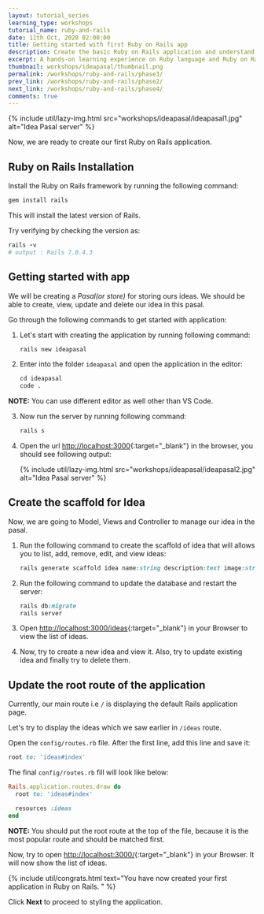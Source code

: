 ```yaml
---
layout: tutorial_series
learning_type: workshops
tutorial_name: ruby-and-rails
date: 11th Oct, 2020 02:00:00
title: Getting started with first Ruby on Rails app
description: Create the basic Ruby on Rails application and understand the CRUD concept
excerpt: A hands-on learning experience on Ruby language and Ruby on Rails framework
thumbnail: workshops/ideapasal/thumbnail.png
permalink: /workshops/ruby-and-rails/phase3/
prev_link: /workshops/ruby-and-rails/phase2/
next_link: /workshops/ruby-and-rails/phase4/
comments: true
---
```


{% include util/lazy-img.html src="workshops/ideapasal/ideapasal1.jpg" alt="Idea Pasal server" %}

Now, we are ready to create our first Ruby on Rails application.

## Ruby on Rails Installation

Install the Ruby on Rails framework by running the following command:

```ruby
gem install rails
```

This will install the latest version of Rails.

Try verifying by checking the version as:

```ruby
rails -v
# output : Rails 7.0.4.3
```

## Getting started with app

We will be creating a _Pasal(or store)_ for storing ours ideas. We should be able to create, view, update and delete our idea in this pasal.

Go through the following commands to get started with application:

1. Let's start with creating the  application by running following command:

    ```ruby
    rails new ideapasal
    ```

2. Enter into the folder `ideapasal` and open the application in the editor:

    ```ruby
    cd ideapasal
    code .
    ```

  __NOTE:__ You can use different editor as well other than VS Code.

3. Now run the server by running following command:

    ```ruby
    rails s
    ```

4. Open the url [http://localhost:3000](http://localhost:3000){:target="_blank"} in the browser, you should see following output:

    {% include util/lazy-img.html src="workshops/ideapasal/ideapasal2.jpg" alt="Idea Pasal server" %}

## Create the scaffold for Idea

Now, we are going to Model, Views and Controller to manage our idea in the pasal.

1. Run the following command to create the scaffold of idea that will allows you to list, add, remove, edit, and view ideas:

    ```ruby
    rails generate scaffold idea name:string description:text image:string
    ```

2. Run the following command to update the database and restart the server:

    ```ruby
    rails db:migrate
    rails server
    ```
3. Open [http://localhost:3000/ideas](http://localhost:3000/ideas){:target="_blank"} in your Browser to view the list of ideas.

4. Now, try to create a new idea and view it. Also, try to update existing idea and finally try to delete them.

## Update the root route of the application

Currently, our main route i.e `/` is displaying the default Rails application page.

Let's try to display the ideas which we saw earlier in `/ideas` route.

Open the `config/routes.rb` file. After the first line, add this line and save it:

```ruby
root to: 'ideas#index'
```

The final `config/routes.rb` fill will look like below:

```ruby
Rails.application.routes.draw do
  root to: 'ideas#index'

  resources :ideas
end
```

__NOTE:__ You should put the root route at the top of the file, because it is the most popular route and should be matched first.

Now, try to open [http://localhost:3000/](http://localhost:3000/){:target="_blank"} in your Browser. It will now show the list of ideas.

{% include util/congrats.html
   text="You have now created your first application in Ruby on Rails. "
%}

Click __Next__ to proceed to styling the application.
